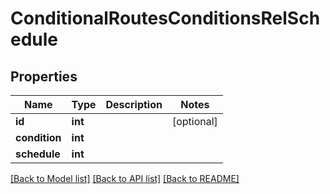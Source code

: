 # ConditionalRoutesConditionsRelSchedule

## Properties
Name | Type | Description | Notes
------------ | ------------- | ------------- | -------------
**id** | **int** |  | [optional] 
**condition** | **int** |  | 
**schedule** | **int** |  | 

[[Back to Model list]](../README.md#documentation-for-models) [[Back to API list]](../README.md#documentation-for-api-endpoints) [[Back to README]](../README.md)


